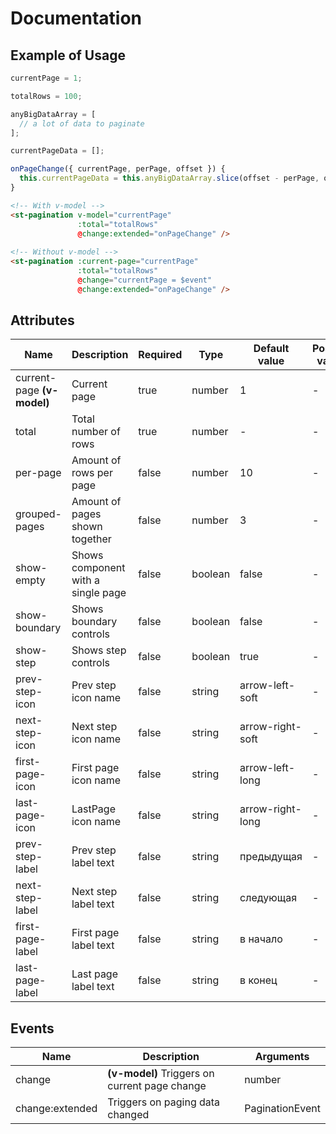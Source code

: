 # Documentation

## Example of Usage

```javascript
currentPage = 1;

totalRows = 100;

anyBigDataArray = [
  // a lot of data to paginate
];

currentPageData = [];

onPageChange({ currentPage, perPage, offset }) {
  this.currentPageData = this.anyBigDataArray.slice(offset - perPage, offset);
}
```

```html
<!-- With v-model -->
<st-pagination v-model="currentPage" 
               :total="totalRows" 
               @change:extended="onPageChange" />
               
<!-- Without v-model -->
<st-pagination :current-page="currentPage" 
               :total="totalRows" 
               @change="currentPage = $event" 
               @change:extended="onPageChange" />
```

## Attributes

| Name | Description | Required | Type | Default value | Possible values |
| --- | --- | --- | --- | --- | --- |
| current-page **(v-model)** | Current page | true | number | 1 | - |
| total | Total number of rows | true | number | - | - |
| per-page | Amount of rows per page | false | number | 10 | - |
| grouped-pages | Amount of pages shown together | false | number | 3 | - |
| show-empty | Shows component with a single page | false | boolean | false | - |
| show-boundary | Shows boundary controls | false | boolean | false | - |
| show-step | Shows step controls | false | boolean | true | - |
| prev-step-icon | Prev step icon name | false | string | arrow-left-soft | - |
| next-step-icon | Next step icon name | false | string | arrow-right-soft | - |
| first-page-icon | First page icon name | false | string | arrow-left-long | - |
| last-page-icon | LastPage icon name | false | string | arrow-right-long | - |
| prev-step-label | Prev step label text | false | string | предыдущая | - |
| next-step-label | Next step label text | false | string | следующая | - |
| first-page-label | First page label text | false | string | в начало | - |
| last-page-label | Last page label text | false | string | в конец | - |

## Events

| Name | Description | Arguments |
| --- | --- | --- |
| change | **(v-model)** Triggers on current page change | number |
| change:extended | Triggers on paging data changed | PaginationEvent |
